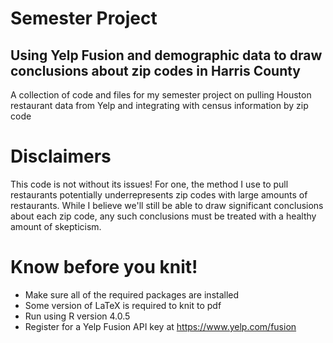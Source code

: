 # Semester Project
## Using Yelp Fusion and demographic data to draw conclusions about zip codes in Harris County

A collection of code and files for my semester project on pulling Houston restaurant data from Yelp and integrating with census information by zip code
 
# Disclaimers
This code is not without its issues! For one, the method I use to pull restaurants potentially underrepresents zip codes with large amounts of restaurants. While I believe we'll still be able to draw significant conclusions about each zip code, any such conclusions must be treated with a healthy amount of skepticism.

# Know before you knit!
- Make sure all of the required packages are installed
- Some version of LaTeX is required to knit to pdf
- Run using R version 4.0.5
- Register for a Yelp Fusion API key at https://www.yelp.com/fusion
